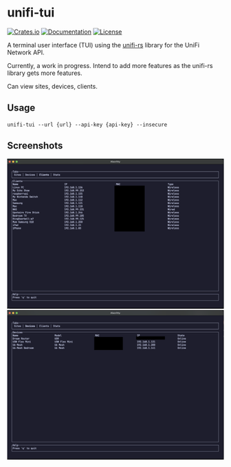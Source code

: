 # unifi-tui

[![Crates.io](https://img.shields.io/crates/v/unifi-tui)](https://crates.io/crates/unifi-tui)
[![Documentation](https://docs.rs/unifi-tui/badge.svg)](https://docs.rs/unifi-tui)
[![License](https://img.shields.io/crates/l/unifi-tui)](LICENSE)


A terminal user interface (TUI) using the [unifi-rs](https://crates.io/crates/unifi-rs) library for the UniFi Network API.

Currently, a work in progress. Intend to add more features as the unifi-rs library gets more features. 

Can view sites, devices, clients.

## Usage
```shell
unifi-tui --url {url} --api-key {api-key} --insecure
```

## Screenshots
![Clients](./doc/clients.png)
![Devices](./doc/devices.png)